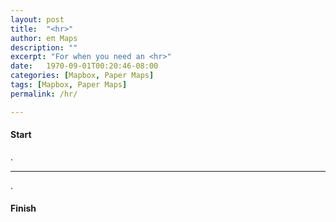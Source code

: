 ```yaml
---
layout: post
title:  "<hr>"
author: eπ Maps
description: ""
excerpt: "For when you need an <hr>"
date:   1970-09-01T00:20:46-08:00
categories: [Mapbox, Paper Maps]
tags: [Mapbox, Paper Maps]
permalink: /hr/

---
```


#### Start

.

---

.

#### Finish
